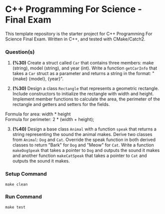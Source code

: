 # C++ Programming For Science - Final Exam

This template repository is the starter project for C++ Programming For Science Final Exam. Written in C++, and tested with CMake/Catch2.

### Question(s)

1. **(%30)** Create a struct called `Car` that contains three members: make (string), model (string), and year (int). Write a function `getCarInfo` that takes a `Car` struct as a parameter and returns a string in the format: "{make} {model}, {year}".

2. **(%30)** Design a class `Rectangle` that represents a geometric rectangle. Include constructors to initialize the rectangle with width and height. Implement member functions to calculate the area, the perimeter of the rectangle and getters and setters for the fields.

Formula for area: width * height  
Formula for perimeter: 2 * (width + height);  

3. **(%40)** Design a base class `Animal` with a function `speak` that returns a string representing the sound the animal makes. Derive two classes from `Animal`: `Dog` and `Cat`. Override the speak function in both derived classes to return "Bark" for `Dog` and "Meow" for `Cat`. Write a function `makeDogSpeak` that takes a pointer to `Dog` and outputs the sound it makes and another function `makeCatSpeak` that takes a pointer to `Cat` and outputs the sound it makes.

### Setup Command

`make clean`

### Run Command

`make test`